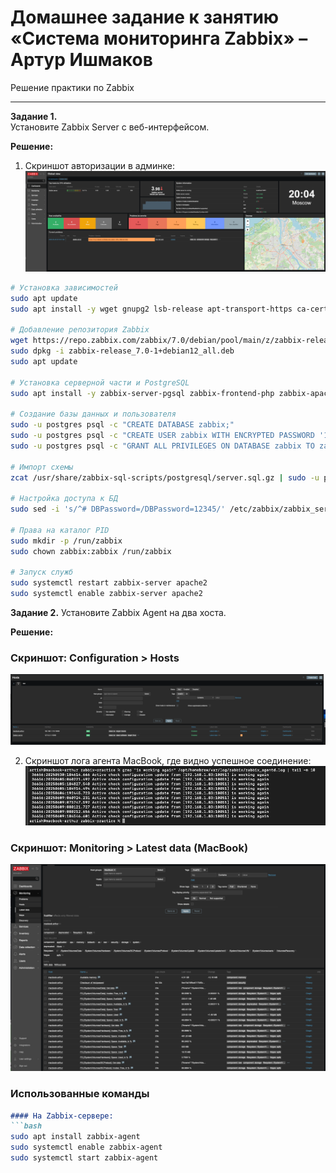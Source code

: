 # Домашнее задание к занятию «Система мониторинга Zabbix» – Артур Ишмаков
Решение практики по Zabbix

---

**Задание 1.**  
Установите Zabbix Server с веб-интерфейсом.

**Решение:**
1. Скриншот авторизации в админке:
   ![Login](screenshots/zabbix-dashboard.png)
   
```bash
# Установка зависимостей
sudo apt update
sudo apt install -y wget gnupg2 lsb-release apt-transport-https ca-certificates curl

# Добавление репозитория Zabbix
wget https://repo.zabbix.com/zabbix/7.0/debian/pool/main/z/zabbix-release_7.0-1+debian12_all.deb
sudo dpkg -i zabbix-release_7.0-1+debian12_all.deb
sudo apt update

# Установка серверной части и PostgreSQL
sudo apt install -y zabbix-server-pgsql zabbix-frontend-php zabbix-apache-conf zabbix-sql-scripts zabbix-agent postgresql

# Создание базы данных и пользователя
sudo -u postgres psql -c "CREATE DATABASE zabbix;"
sudo -u postgres psql -c "CREATE USER zabbix WITH ENCRYPTED PASSWORD '12345';"
sudo -u postgres psql -c "GRANT ALL PRIVILEGES ON DATABASE zabbix TO zabbix;"

# Импорт схемы
zcat /usr/share/zabbix-sql-scripts/postgresql/server.sql.gz | sudo -u postgres psql zabbix

# Настройка доступа к БД
sudo sed -i 's/^# DBPassword=/DBPassword=12345/' /etc/zabbix/zabbix_server.conf

# Права на каталог PID
sudo mkdir -p /run/zabbix
sudo chown zabbix:zabbix /run/zabbix

# Запуск служб
sudo systemctl restart zabbix-server apache2
sudo systemctl enable zabbix-server apache2
```

**Задание 2.**
Установите Zabbix Agent на два хоста.

**Решение:**

### Скриншот: Configuration > Hosts
![Hosts](screenshots/zabbix-hosts.png)

2. Скриншот лога агента MacBook, где видно успешное соединение:
   ![Agent Log](screenshots/zabbix-agent-log.png)

### Скриншот: Monitoring > Latest data (MacBook)
![Latest Data](screenshots/zabbix-latest-data.png)

### Использованные команды

```markdown
#### На Zabbix-сервере:
```bash
sudo apt install zabbix-agent
sudo systemctl enable zabbix-agent
sudo systemctl start zabbix-agent
```
